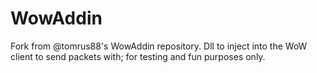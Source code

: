 WowAddin
========

Fork from @tomrus88's WowAddin repository. Dll to inject into the WoW client to send packets with; for testing and fun purposes only.
